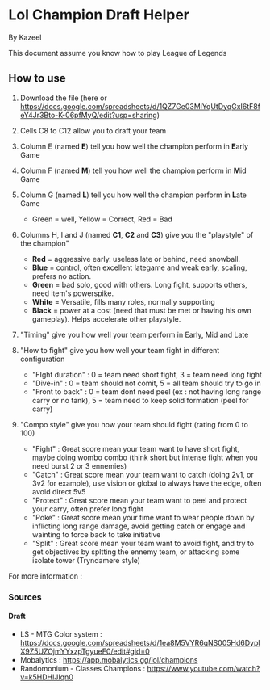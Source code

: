 # Lol Champion Draft Helper

By Kazeel

This document assume you know how to play League of Legends

## How to use
1. Download the file (here or https://docs.google.com/spreadsheets/d/1QZ7Ge03MlYqUtDyqGxI6tF8feY4Jr3Bto-K-06pfMyQ/edit?usp=sharing)

2. Cells C8 to C12 allow you to draft your team

3. Column E (named **E**) tell you how well the champion perform in **E**arly Game
4. Column F (named **M**) tell you how well the champion perform in **M**id Game
5. Column G (named **L**) tell you how well the champion perform in **L**ate Game
    * Green = well, Yellow = Correct, Red = Bad 

6. Columns H, I and J (named **C1**, **C2** and **C3**) give you the "playstyle" of the champion"
    * **Red** = aggressive early. useless late or behind, need snowball.
    * **Blue** = control, often excellent lategame and weak early, scaling, prefers no action.
    * **Green** = bad solo, good with others. Long fight, supports others, need item's powerspike.
    * **White** = Versatile, fills many roles, normally supporting
    * **Black** = power at a cost (need that must be met or having his own gameplay). Helps accelerate other playstyle. 

7. "Timing" give you how well your team perform in Early, Mid and Late

8. "How to fight" give you how well your team fight in different configuration 
    - "FIght duration" : 0 = team need short fight, 3 = team need long fight
    - "Dive-in" : 0 = team should not comit, 5 = all team should try to go in
    - "Front to back" : 0 = team dont need peel (ex : not having long range carry or no tank), 5 = team need to keep solid formation (peel for carry)

9. "Compo style" give you how your team should fight (rating from 0 to 100)
    - "Fight" : Great score mean your team want to have short fight, maybe doing wombo combo (think short but intense fight when you need burst 2 or 3 ennemies)
    - "Catch" : Great score mean your team want to catch (doing 2v1, or 3v2 for example), use vision or global to always have the edge, often avoid direct 5v5
    - "Protect" : Great score mean your team want to peel and protect your carry, often prefer long fight
    - "Poke" : Great score mean your time want to wear people down by inflicting long range damage, avoid getting catch or engage and wainting to force back to take initiative
    - "Split" : Great score mean your team want to avoid fight, and try to get objectives by spltting the ennemy team, or attacking some isolate tower (Tryndamere style)

For more information : 

### Sources
#### Draft
* LS - MTG Color system : https://docs.google.com/spreadsheets/d/1ea8M5VYR6qNS005Hd6DyplX9Z5UZOjmYYxzpTgyueF0/edit#gid=0
* Mobalytics : https://app.mobalytics.gg/lol/champions
* Randomonium - Classes Champions : https://www.youtube.com/watch?v=k5HDHIJIqn0
